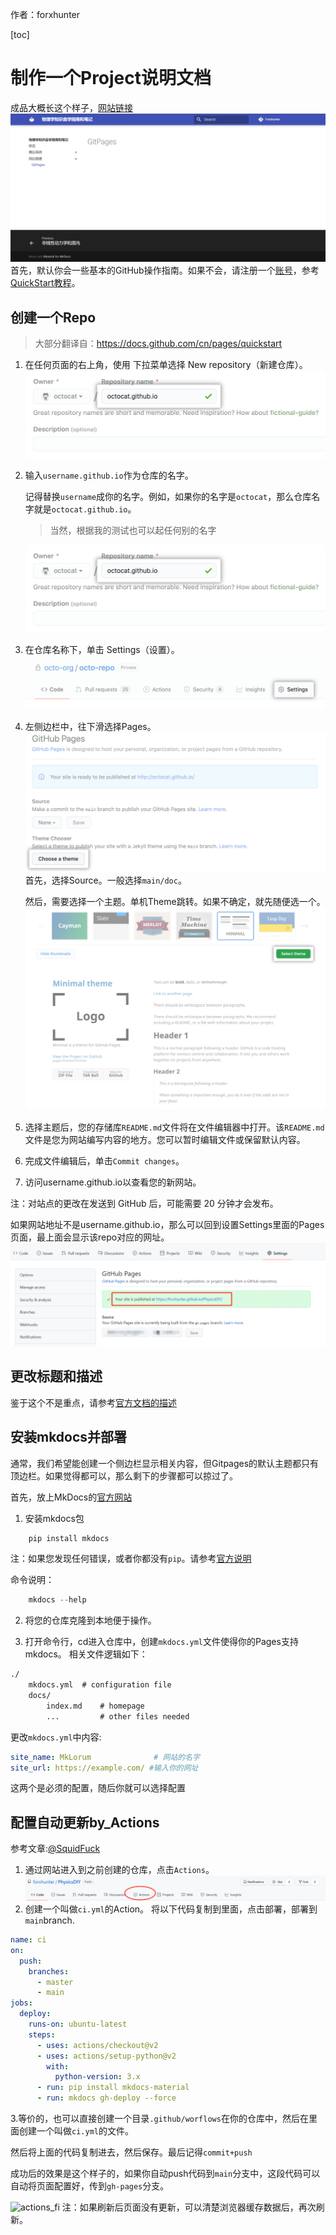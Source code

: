 作者：forxhunter

[toc]
# 制作一个Project说明文档
成品大概长这个样子，[网站链接](https://forxhunter.github.io/PhysicsDIY/WebBuilt/GitPages/)
![result](GitPages.asset\result.png)
首先，默认你会一些基本的GitHub操作指南。如果不会，请注册一个[账号](github.com)，参考[QuickStart教程](https://docs.github.com/cn/get-started/quickstart)。
## 创建一个Repo
> 大部分翻译自：https://docs.github.com/cn/pages/quickstart
1. 在任何页面的右上角，使用  下拉菜单选择 New repository（新建仓库）。
    ![newrepo](.\GitPages.asset\create-repository-name-pages.png)

2. 输入`username.github.io`作为仓库的名字。

    记得替换`username`成你的名字。例如，如果你的名字是`octocat`，那么仓库名字就是`octocat.github.io`。
    > 当然，根据我的测试也可以起任何别的名字

    ![name](GitPages.asset\create-repository-name-pages.png)
3. 在仓库名称下，单击 Settings（设置）。
    ![sett](GitPages.asset\repo-actions-settings.png)
4. 左侧边栏中，往下滑选择Pages。
    ![pages](GitPages.asset\pages.png)
    首先，选择Source。一般选择`main/doc`。

    然后，需要选择一个主题。单机Theme跳转。如果不确定，就先随便选一个。
    ![theme](GitPages.asset\select-theme.png)
5. 选择主题后，您的存储库`README.md`文件将在文件编辑器中打开。该`README.md`文件是您为网站编写内容的地方。您可以暂时编辑文件或保留默认内容。
6. 完成文件编辑后，单击`Commit changes`。
7. 访问username.github.io以查看您的新网站。
    
注：对站点的更改在发送到 GitHub 后，可能需要 20 分钟才会发布。

如果网站地址不是username.github.io，那么可以回到设置Settings里面的Pages页面，最上面会显示该repo对应的网址。
![address](GitPages.asset\address_show.png)

## 更改标题和描述
鉴于这个不是重点，请参考[官方文档的描述](https://docs.github.com/cn/pages/quickstart#changing-the-title-and-description)

## 安装mkdocs并部署
通常，我们希望能创建一个侧边栏显示相关内容，但Gitpages的默认主题都只有顶边栏。如果觉得都可以，那么剩下的步骤都可以掠过了。

首先，放上MkDocs的[官方网站](https://www.mkdocs.org/getting-started/)

1. 安装mkdocs包
``` powershell
    pip install mkdocs
```
注：如果您发现任何错误，或者你都没有`pip`。请参考[官方说明](mkdocs.org/user-guide/installation/)

命令说明：
```powershell
    mkdocs --help
```
2. 将您的仓库克隆到本地便于操作。

3. 打开命令行，cd进入仓库中，创建`mkdocs.yml`文件使得你的Pages支持mkdocs。
相关文件逻辑如下：
``` markdown
./
    mkdocs.yml  # configuration file
    docs/
        index.md    # homepage
        ...         # other files needed
```
更改`mkdocs.yml`中内容:
```yml
site_name: MkLorum              # 网站的名字
site_url: https://example.com/ #输入你的网址
```
这两个是必须的配置，随后你就可以选择配置
## 配置自动更新by_Actions
参考文章:[@SquidFuck](https://squidfunk.github.io/mkdocs-material/publishing-your-site/)
1. 通过网站进入到之前创建的仓库，点击`Actions`。
![actions](GitPages.asset\actions.png)
2. 创建一个叫做`ci.yml`的Action。
将以下代码复制到里面，点击部署，部署到`main`branch.
```yml
name: ci 
on:
  push:
    branches: 
      - master
      - main
jobs:
  deploy:
    runs-on: ubuntu-latest
    steps:
      - uses: actions/checkout@v2
      - uses: actions/setup-python@v2
        with:
          python-version: 3.x
      - run: pip install mkdocs-material 
      - run: mkdocs gh-deploy --force

```

3.等价的，也可以直接创建一个目录`.github/worflows`在你的仓库中，然后在里面创建一个叫做`ci.yml`的文件。

然后将上面的代码复制进去，然后保存。最后记得`commit+push`

成功后的效果是这个样子的，如果你自动push代码到`main`分支中，这段代码可以自动将页面配置好，传到`gh-pages`分支。

![actions_fi](/GitPages.asset/action_finished.png)
注：如果刷新后页面没有更新，可以清楚浏览器缓存数据后，再次刷新。